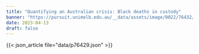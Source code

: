 ```yaml
---
title: "Quantifying an Australian crisis: Black deaths in custody"
banner: "https://pursuit.unimelb.edu.au/__data/assets/image/0022/76432/Quantifying-an-Australian-crisis-Black-deaths-in-custody-_72447c27-5769-487f-87ea-e1b78172e560.jpg"
date: 2023-04-13
draft: false
---
```


{{< json_article file="data/p76429.json" >}}